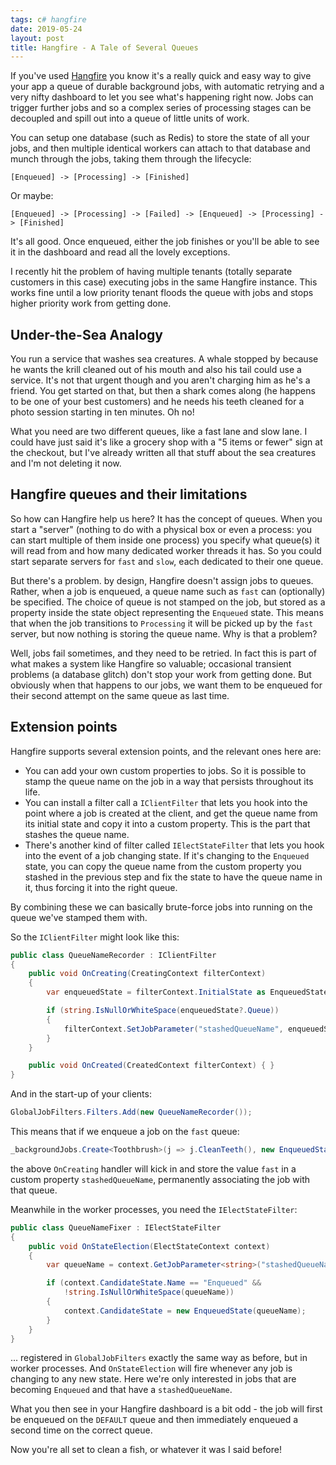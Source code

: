 ```yaml
---
tags: c# hangfire
date: 2019-05-24
layout: post
title: Hangfire - A Tale of Several Queues
---
```


If you've used [Hangfire](https://www.hangfire.io/) you know it's a really quick and easy way to give your app a queue of durable background jobs, with automatic retrying and a very nifty dashboard to let you see what's happening right now. Jobs can trigger further jobs and so a complex series of processing stages can be decoupled and spill out into a queue of little units of work.

You can setup one database (such as Redis) to store the state of all your jobs, and then multiple identical workers can attach to that database and munch through the jobs, taking them through the lifecycle:

    [Enqueued] -> [Processing] -> [Finished]

Or maybe:

    [Enqueued] -> [Processing] -> [Failed] -> [Enqueued] -> [Processing] -> [Finished]

It's all good. Once enqueued, either the job finishes or you'll be able to see it in the dashboard and read all the lovely exceptions.

I recently hit the problem of having multiple tenants (totally separate customers in this case) executing jobs in the same Hangfire instance. This works fine until a low priority tenant floods the queue with jobs and stops higher priority work from getting done.

## Under-the-Sea Analogy

You run a service that washes sea creatures. A whale stopped by because he wants the krill cleaned out of his mouth and also his tail could use a service. It's not that urgent though and you aren't charging him as he's a friend. You get started on that, but then a shark comes along (he happens to be one of your best customers) and he needs his teeth cleaned for a photo session starting in ten minutes. Oh no!

What you need are two different queues, like a fast lane and slow lane. I could have just said it's like a grocery shop with a "5 items or fewer" sign at the checkout, but I've already written all that stuff about the sea creatures and I'm not deleting it now.

## Hangfire queues and their limitations

So how can Hangfire help us here? It has the concept of queues. When you start a "server" (nothing to do with a physical box or even a process: you can start multiple of them inside one process) you specify what queue(s) it will read from and how many dedicated worker threads it has. So you could start separate servers for `fast` and `slow`, each dedicated to their one queue.

But there's a problem. by design, Hangfire doesn't assign jobs to queues. Rather, when a job is enqueued, a queue name such as `fast` can (optionally) be specified. The choice of queue is not stamped on the job, but stored as a property inside the state object representing the `Enqueued` state. This means that when the job transitions to `Processing` it will be picked up by the `fast` server, but now nothing is storing the queue name. Why is that a problem?

Well, jobs fail sometimes, and they need to be retried. In fact this is part of what makes a system like Hangfire so valuable; occasional transient problems (a database glitch) don't stop your work from getting done. But obviously when that happens to our jobs, we want them to be enqueued for their second attempt on the same queue as last time.

## Extension points

Hangfire supports several extension points, and the relevant ones here are:

-   You can add your own custom properties to jobs. So it is possible to stamp the queue name on the job in a way that persists throughout its life.
-   You can install a filter call a `IClientFilter` that lets you hook into the point where a job is created at the client, and get the queue name from its initial state and copy it into a custom property. This is the part that stashes the queue name.
-   There's another kind of filter called `IElectStateFilter` that lets you hook into the event of a job changing state. If it's changing to the `Enqueued` state, you can copy the queue name from the custom property you stashed in the previous step and fix the state to have the queue name in it, thus forcing it into the right queue.

By combining these we can basically brute-force jobs into running on the queue we've stamped them with.

So the `IClientFilter` might look like this:

```cs
public class QueueNameRecorder : IClientFilter
{
    public void OnCreating(CreatingContext filterContext)
    {
        var enqueuedState = filterContext.InitialState as EnqueuedState;

        if (string.IsNullOrWhiteSpace(enqueuedState?.Queue))
        {
            filterContext.SetJobParameter("stashedQueueName", enqueuedState.Queue);
        }
    }

    public void OnCreated(CreatedContext filterContext) { }
}
```

And in the start-up of your clients:

```cs
GlobalJobFilters.Filters.Add(new QueueNameRecorder());
```

This means that if we enqueue a job on the `fast` queue:

```cs
_backgroundJobs.Create<Toothbrush>(j => j.CleanTeeth(), new EnqueuedState("fast"));
```

the above `OnCreating` handler will kick in and store the value `fast` in a custom property `stashedQueueName`, permanently associating the job with that queue.

Meanwhile in the worker processes, you need the `IElectStateFilter`:

```cs
public class QueueNameFixer : IElectStateFilter
{
    public void OnStateElection(ElectStateContext context)
    {
        var queueName = context.GetJobParameter<string>("stashedQueueName");

        if (context.CandidateState.Name == "Enqueued" &&
            !string.IsNullOrWhiteSpace(queueName))
        {
            context.CandidateState = new EnqueuedState(queueName);
        }
    }
}
```

... registered in `GlobalJobFilters` exactly the same way as before, but in worker processes. And `OnStateElection` will fire whenever any job is changing to any new state. Here we're only interested in jobs that are becoming `Enqueued` and that have a `stashedQueueName`.

What you then see in your Hangfire dashboard is a bit odd - the job will first be enqueued on the `DEFAULT` queue and then immediately enqueued a second time on the correct queue.

Now you're all set to clean a fish, or whatever it was I said before!
